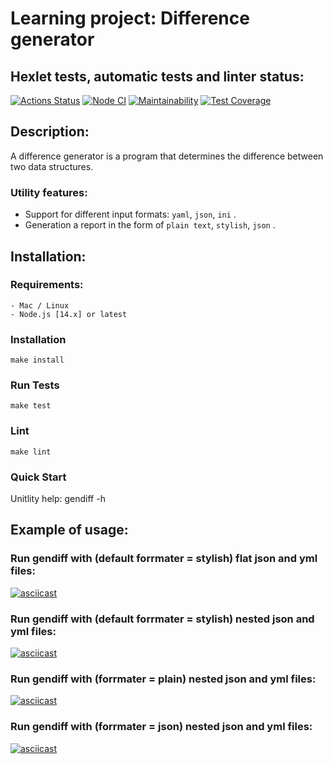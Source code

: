 # Learning project: Difference generator

## Hexlet tests, automatic tests and linter status:
  [![Actions Status](https://github.com/256sha9gag/fullstack-javascript-project-46/workflows/hexlet-check/badge.svg)](https://github.com/256sha9gag/fullstack-javascript-project-46/actions)
  [![Node CI](https://github.com/256sha9gag/fullstack-javascript-project-46/actions/workflows/nodejs.yml/badge.svg)](https://github.com/256sha9gag/fullstack-javascript-project-46/actions/workflows/nodejs.yml)
  [![Maintainability](https://api.codeclimate.com/v1/badges/c550919c90aee56c6b95/maintainability)](https://codeclimate.com/github/256sha9gag/fullstack-javascript-project-46/maintainability)
  [![Test Coverage](https://api.codeclimate.com/v1/badges/c550919c90aee56c6b95/test_coverage)](https://codeclimate.com/github/256sha9gag/fullstack-javascript-project-46/test_coverage)

## Description:
  A difference generator is a program that determines the difference between two data structures.

  ### Utility features:
  - Support for different input formats: ```yaml```, ```json```, ```ini``` .
  - Generation a report in the form of ```plain text```, ```stylish```, ```json``` .

## Installation:

  ### Requirements:
    - Mac / Linux
    - Node.js [14.x] or latest

  ### Installation
    make install

  ### Run Tests
    make test

  ### Lint
    make lint

  ### Quick Start
  Unitlity help: 
    gendiff -h

## Example of usage:
  ### Run gendiff with (default forrmater = stylish) flat json and yml files:
   [![asciicast](https://asciinema.org/a/546151.svg)](https://asciinema.org/a/546151)

  ### Run gendiff with (default forrmater = stylish) nested json and yml files:
   [![asciicast](https://asciinema.org/a/546152.svg)](https://asciinema.org/a/546152)

  ### Run gendiff with (forrmater = plain) nested json and yml files:
   [![asciicast](https://asciinema.org/a/546153.svg)](https://asciinema.org/a/546153)

  ### Run gendiff with (forrmater = json) nested json and yml files:
   [![asciicast](https://asciinema.org/a/546154.svg)](https://asciinema.org/a/546154)
   